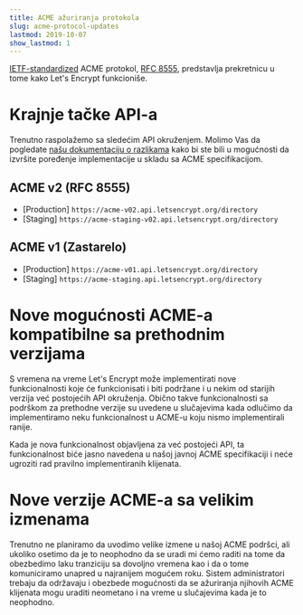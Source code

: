 ```yaml
---
title: ACME ažuriranja protokola
slug: acme-protocol-updates
lastmod: 2019-10-07
show_lastmod: 1
---
```


[IETF-standardized](https://letsencrypt.org/2019/03/11/acme-protocol-ietf-standard.html) ACME protokol, [RFC 8555](https://datatracker.ietf.org/doc/rfc8555/), predstavlja prekretnicu u tome kako Let's Encrypt funkcioniše.

# Krajnje tačke API-a

Trenutno raspolažemo sa sledećim API okruženjem. Molimo Vas da pogledate [našu dokumentaciju o razlikama](https://github.com/letsencrypt/boulder/blob/master/docs/acme-divergences.md) kako bi ste bili u mogućnosti da izvršite poređenje implementacije u skladu sa ACME specifikacijom.

## ACME v2 (RFC 8555)

* [Production] `https://acme-v02.api.letsencrypt.org/directory`
* [Staging] `https://acme-staging-v02.api.letsencrypt.org/directory`

## ACME v1 (Zastarelo)

* [Production] `https://acme-v01.api.letsencrypt.org/directory`
* [Staging] `https://acme-staging.api.letsencrypt.org/directory`

# Nove mogućnosti ACME-a kompatibilne sa prethodnim verzijama

S vremena na vreme Let's Encrypt može implementirati nove funkcionalnosti koje će funkcionisati i biti podržane i u nekim od starijih verzija već postojećih API okruženja. Obično takve funkcionalnosti sa podrškom za prethodne verzije su uvedene u slučajevima kada odlučimo da implementiramo neku funkcionalnost u ACME-u koju nismo implementirali ranije.

Kada je nova funkcionalnost objavljena za već postojeći API, ta funkcionalnost biće jasno navedena u našoj javnoj ACME specifikaciji i neće ugroziti rad pravilno implementiranih klijenata.

# Nove verzije ACME-a sa velikim izmenama

Trenutno ne planiramo da uvodimo velike izmene u našoj ACME podršci, ali ukoliko osetimo da je to neophodno da se uradi mi ćemo raditi na tome da obezbedimo laku tranziciju sa dovoljno vremena kao i da o tome komuniciramo unapred u najranijem mogućem roku. Sistem administratori trebaju da održavaju i obezbede mogućnosti da se ažuriranja njihovih ACME klijenata mogu uraditi neometano i na vreme u slučajevima kada je to neophodno.
